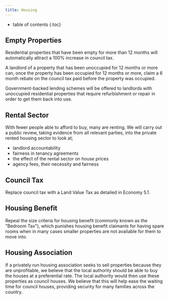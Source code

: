 ```yaml
---
title: Housing
---
```

* table of contents
{:toc}

## Empty Properties

Residential properties that have been empty for more than 12 months will automatically attract a 100% increase in council tax.

A landlord of a property that has been unoccupied for 12 months or more can, once the property has been occupied for 12 months or more, claim a 6 month rebate on the council tax paid before the property was occupied.

Government-backed lending schemes will be offered to landlords with unoccupied residential properties that require refurbishment or repair in order to get them back into use.


## Rental Sector

With fewer people able to afford to buy, many are renting. We will carry out a public review, taking evidence from all relevant parties, into the private rented housing sector to look at;

  * landlord accountability
  * fairness in tenancy agreements
  * the effect of the rental sector on house prices
  * agency fees, their necessity and fairness

## Council Tax

Replace council tax with a Land Value Tax as detailed in Economy 5.1.

## Housing Benefit

Repeal the size criteria for housing benefit (commonly known as the "Bedroom Tax"), which punishes housing benefit claimants for having spare rooms when in many cases smaller properties are not available for them to move into.

## Housing Association

If a privately run housing association seeks to sell properties because they are unprofitable, we believe that the local authority should be able to buy the houses at a preferential rate. The local authority would then use these properties as council houses. We believe that this will help ease the waiting time for council houses, providing security for many families across the country.
